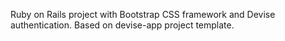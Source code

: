 Ruby on Rails project with Bootstrap CSS framework and Devise authentication.
Based on devise-app project template.
